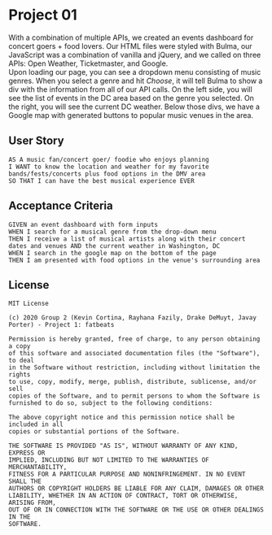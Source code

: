 # Project 01

With a combination of multiple APIs, we created an events dashboard for concert goers + food lovers. Our HTML files were styled with Bulma, our JavaScript was a combination of vanilla and jQuery, and we called on three APIs: Open Weather, Ticketmaster, and Google.
<br>
Upon loading our page, you can see a dropdown menu consisting of music genres. When you select a genre and hit <i>Choose</i>, it will tell Bulma to show a div with the information from all of our API calls. On the left side, you will see the list of events in the DC area based on the genre you selected. On the right, you will see the current DC weather. Below those divs, we have a Google map with generated buttons to popular music venues in the area. 

## User Story

```
AS A music fan/concert goer/ foodie who enjoys planning
I WANT to know the location and weather for my favorite bands/fests/concerts plus food options in the DMV area 
SO THAT I can have the best musical experience EVER
```

## Acceptance Criteria

```
GIVEN an event dashboard with form inputs
WHEN I search for a musical genre from the drop-down menu
THEN I receive a list of musical artists along with their concert dates and venues AND the current weather in Washington, DC
WHEN I search in the google map on the bottom of the page
THEN I am presented with food options in the venue's surrounding area

```
## License
```
MIT License

(c) 2020 Group 2 (Kevin Cortina, Rayhana Fazily, Drake DeMuyt, Javay Porter) - Project 1: fatbeats

Permission is hereby granted, free of charge, to any person obtaining a copy
of this software and associated documentation files (the "Software"), to deal
in the Software without restriction, including without limitation the rights
to use, copy, modify, merge, publish, distribute, sublicense, and/or sell
copies of the Software, and to permit persons to whom the Software is
furnished to do so, subject to the following conditions:

The above copyright notice and this permission notice shall be included in all
copies or substantial portions of the Software.

THE SOFTWARE IS PROVIDED "AS IS", WITHOUT WARRANTY OF ANY KIND, EXPRESS OR
IMPLIED, INCLUDING BUT NOT LIMITED TO THE WARRANTIES OF MERCHANTABILITY,
FITNESS FOR A PARTICULAR PURPOSE AND NONINFRINGEMENT. IN NO EVENT SHALL THE
AUTHORS OR COPYRIGHT HOLDERS BE LIABLE FOR ANY CLAIM, DAMAGES OR OTHER
LIABILITY, WHETHER IN AN ACTION OF CONTRACT, TORT OR OTHERWISE, ARISING FROM,
OUT OF OR IN CONNECTION WITH THE SOFTWARE OR THE USE OR OTHER DEALINGS IN THE
SOFTWARE.
```
